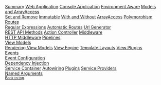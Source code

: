 <nav>
    <a class="nav-link" href="#summary">Summary</a>
    <a class="nav-link" href="#web-application">Web Application</a>
    <a class="nav-link" href="#console-application">Console Application</a>
    <a class="nav-link" href="#environment-aware">Environment Aware</a>
    <a class="nav-link" href="#models-and-arrayaccess">Models and ArrayAccess</a>
        <nav>
            <a class="nav-link" href="#set-and-remove">Set and Remove</a>
            <a class="nav-link" href="#immutable">Immutable</a>
            <a class="nav-link" href="#with-and-without">With and Without</a>
            <a class="nav-link" href="#arrayaccess">ArrayAccess</a>
            <a class="nav-link" href="#polymorphism">Polymorphism</a>
        </nav>
    <a class="nav-link" href="#routes">Routes</a>
        <nav>
            <a class="nav-link" href="#regular-expressions">Regular Expressions</a>
            <a class="nav-link" href="#automatic-routes">Automatic Routes</a>
            <a class="nav-link" href="#url-generator">Url Generator</a>
        </nav>
    <a class="nav-link" href="#rest-api-methods">REST API Methods</a>
    <a class="nav-link" href="#action-controller">Action Controller</a>
    <a class="nav-link" href="#middleware">Middleware</a>
        <nav>
            <a class="nav-link" href="#http-middleware">HTTP Middleware</a>
            <a class="nav-link" href="#pipelines">Pipelines</a>
        </nav>
    <a class="nav-link" href="#view-models">View Models</a>
        <nav>
            <a class="nav-link" href="#rendering-view-models">Rendering View Models</a>
            <a class="nav-link" href="#view-engine">View Engine</a>
            <a class="nav-link" href="#template-layouts">Template Layouts</a>
            <a class="nav-link" href="#view-plugins">View Plugins</a>
        </nav>        
    <a class="nav-link" href="#events">Events</a>
        <nav>
            <a class="nav-link" href="#event-configuration">Event Configuration</a>
        </nav>
    <a class="nav-link" href="#dependency-injection">Dependency Injection</a>
        <nav>
            <a class="nav-link" href="#service-container">Service Container</a>
            <a class="nav-link" href="#autowiring">Autowiring</a>
            <a class="nav-link" href="#plugins">Plugins</a>
            <a class="nav-link" href="#service-providers">Service Providers</a>
        </nav>
    <a class="nav-link" href="#named-arguments">Named Arguments</a>
        <nav>
            <a class="nav-link mt-1" href="#"><small class="text-muted">Back to top</small></a>
        </nav>
</nav>
